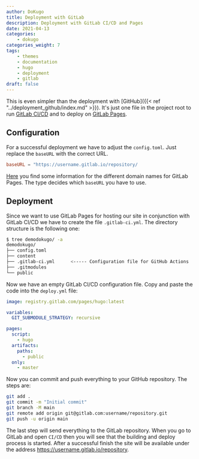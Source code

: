 ```yaml
---
author: DoKugo
title: Deployment with GitLab
description: Deployment with GitLab CI/CD and Pages
date: 2021-04-13
categories:
    - dokugo
categories_weight: 7
tags:
    - themes
    - documentation
    - hugo
    - deployment
    - gitlab
draft: false
---
```


This is even simpler than the deployment with [GitHub]({{< ref "../deployment_github/index.md" >}}). 
It's just one file in the project root to run [GitLab CI/CD](https://docs.gitlab.com/ee/ci/) and to deploy on [GitLab Pages](https://docs.gitlab.com/ee/user/project/pages/).

## Configuration

For a successful deployment we have to adjust the `config.toml`.
Just replace the `baseURL` with the correct URL.

```toml
baseURL = "https://username.gitlab.io/repository/
```

[Here](https://docs.gitlab.com/ee/user/project/pages/getting_started_part_one.html#gitlab-pages-default-domain-names) you find some information for the different domain names for GitLab Pages.
The type decides which `baseURL` you have to use.

## Deployment

Since we want to use GitLab Pages for hosting our site in conjunction with GitLab CI/CD we have to create the file `.gitlab-ci.yml`. 
The directory structure is the following one:

```bash
$ tree demodokugo/ -a
demodokugo/
├── config.toml
├── content
├── .gitlab-ci.yml      <----- Configuration file for GitHub Actions
├── .gitmodules
└── public
```

Now we have an empty GitLab CI/CD configuration file.
Copy and paste the code into the `deploy.yml` file:


```yaml
image: registry.gitlab.com/pages/hugo:latest

variables:
  GIT_SUBMODULE_STRATEGY: recursive

pages:
  script:
    - hugo
  artifacts:
    paths:
      - public
  only:
    - master
```

Now you can commit and push everything to your GitHub repository.
The steps are:

```bash
git add .
git commit -m "Initial commit"
git branch -M main
git remote add origin git@gitlab.com:username/repository.git
git push -u origin main
```

The last step will send everything to the GitLab repository.
When you go to GitLab and open `CI/CD` then you will see that the building and deploy process is started.
After a successful finish the site will be available under the address https://username.gitlab.io/repository.
